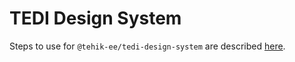 # TEDI Design System

Steps to use for `@tehik-ee/tedi-design-system` are described [here](https://github.com/TEHIK-EE/tedi-design-system/wiki).
